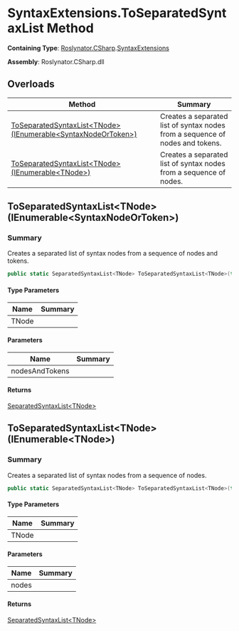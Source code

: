 # SyntaxExtensions\.ToSeparatedSyntaxList Method

**Containing Type**: [Roslynator.CSharp](../../README.md)\.[SyntaxExtensions](../README.md)

**Assembly**: Roslynator\.CSharp\.dll

## Overloads

| Method | Summary |
| ------ | ------- |
| [ToSeparatedSyntaxList\<TNode>(IEnumerable\<SyntaxNodeOrToken>)](#Roslynator_CSharp_SyntaxExtensions_ToSeparatedSyntaxList__1_System_Collections_Generic_IEnumerable_Microsoft_CodeAnalysis_SyntaxNodeOrToken__) | Creates a separated list of syntax nodes from a sequence of nodes and tokens\. |
| [ToSeparatedSyntaxList\<TNode>(IEnumerable\<TNode>)](#Roslynator_CSharp_SyntaxExtensions_ToSeparatedSyntaxList__1_System_Collections_Generic_IEnumerable___0__) | Creates a separated list of syntax nodes from a sequence of nodes\. |

## ToSeparatedSyntaxList\<TNode>\(IEnumerable\<SyntaxNodeOrToken>\)<a name="Roslynator_CSharp_SyntaxExtensions_ToSeparatedSyntaxList__1_System_Collections_Generic_IEnumerable_Microsoft_CodeAnalysis_SyntaxNodeOrToken__"></a>

### Summary

Creates a separated list of syntax nodes from a sequence of nodes and tokens\.

```csharp
public static SeparatedSyntaxList<TNode> ToSeparatedSyntaxList<TNode>(this IEnumerable<SyntaxNodeOrToken> nodesAndTokens) where TNode : Microsoft.CodeAnalysis.SyntaxNode
```

#### Type Parameters

| Name | Summary |
| ---- | ------- |
| TNode | |

#### Parameters

| Name | Summary |
| ---- | ------- |
| nodesAndTokens | |

#### Returns

[SeparatedSyntaxList\<TNode>](https://docs.microsoft.com/en-us/dotnet/api/microsoft.codeanalysis.separatedsyntaxlist-1)

## ToSeparatedSyntaxList\<TNode>\(IEnumerable\<TNode>\)<a name="Roslynator_CSharp_SyntaxExtensions_ToSeparatedSyntaxList__1_System_Collections_Generic_IEnumerable___0__"></a>

### Summary

Creates a separated list of syntax nodes from a sequence of nodes\.

```csharp
public static SeparatedSyntaxList<TNode> ToSeparatedSyntaxList<TNode>(this IEnumerable<TNode> nodes) where TNode : Microsoft.CodeAnalysis.SyntaxNode
```

#### Type Parameters

| Name | Summary |
| ---- | ------- |
| TNode | |

#### Parameters

| Name | Summary |
| ---- | ------- |
| nodes | |

#### Returns

[SeparatedSyntaxList\<TNode>](https://docs.microsoft.com/en-us/dotnet/api/microsoft.codeanalysis.separatedsyntaxlist-1)

